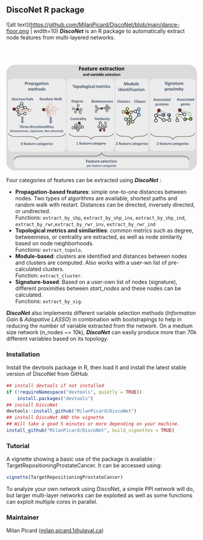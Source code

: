 ## DiscoNet R package
![alt text](https://github.com/MilanPicard/DiscoNet/blob/main/dance-floor.png | width=10)
***DiscoNet*** is an R package to automatically extract node features from multi-layered networks.

<img src="(https://github.com/MilanPicard/DiscoNet/blob/main/Image1.png?raw=true)" width="15" height="28">

![alt text](https://github.com/MilanPicard/DiscoNet/blob/main/Image1.png?raw=true)

Four categories of features can be extracted using  ***DiscoNet*** :  

 * **Propagation-based features**: simple one-to-one distances between nodes. Two types of algorithms are available, shortest paths and random walk with restart. Distances can be directed, inversely directed, or undirected.  
   Functions: `extract_by_shp`, `extract_by_shp_inv`, `extract_by_shp_ind`, `extract_by_rwr`,`extract_by_rwr_inv`, `extract_by_rwr_ind`  
 * **Topological metrics and similarities**: common metrics such as degree, betweenness, or centrality are extracted, as well as node similarity based on node neighborhoods.  
   Functions: `extract_topolo`.  
 * **Module-based**: clusters are identified and distances between nodes and clusters are computed. Also works with a user-wn list of pre-calculated clusters.  
   Function: `extract_cluster`.  
 * **Signature-based**: Based on a user-own list of nodes (signature), different proximities between *start_nodes* and these nodes can be calculated.  
   Functions: `extract_by_sig`.  

***DiscoNet*** also implements different variable selection methods (*Information Gain* & *Adapative LASSO*) in combination with bootstrapings to help in reducing the number of variable extracted from the network. On a medium size network (n_nodes ~= 10k), ***DiscoNet*** can easily produce more than 70k different variables based on its topology.


### Installation
Install the devtools package in R, then load it and install the latest stable version of DiscoNet from GitHub
```r
## install devtools if not installed
if (!requireNamespace("devtools", quietly = TRUE))
    install.packages("devtools")
## install DiscoNet
devtools::install_github("MilanPicard/DiscoNet")
## install DiscoNet AND the vignette
## Will take a good 5 minutes or more depending on your machine.
install_github("MilanPicard/DiscoNet", build_vignettes = TRUE)
```

### Tutorial
A vignette showing a basic use of the package is available : TargetRepositioningProstateCancer.
It can be accessed using:  
```r
vignette(TargetRepositioningProstateCancer)
```

To analyze your own network using DiscoNet, a simple PPI network will do, but larger multi-layer networks can be exploited as well as some functions can exploit multiple cores in parallel. 


### Maintainer
Milan Picard (milan.picard.1@ulaval.ca)

